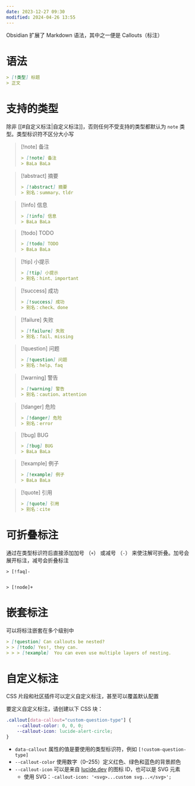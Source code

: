 ```yaml
---
date: 2023-12-27 09:30
modified: 2024-04-26 13:55
---
```


Obsidian 扩展了 Markdown 语法，其中之一便是 Callouts（标注）

# 语法

```markdown
> [!类型] 标题
> 正文
```

# 支持的类型

除非 [[#自定义标注|自定义标注]]，否则任何不受支持的类型都默认为 `note` 类型。类型标识符不区分大小写

> [!note] 备注
> 
> ```markdown
> > [!note] 备注
> > BaLa BaLa
> ```

> [!abstract] 摘要
> 
> ```markdown
> > [!abstract] 摘要
> > 别名：summary、tldr
> ```

> [!info] 信息
> 
> ```markdown
> > [!info] 信息
> > BaLa BaLa
> ```

> [!todo] TODO
> 
> ```markdown
> > [!todo] TODO
> > BaLa BaLa
> ```

> [!tip] 小提示
> 
> ```markdown
> > [!tip] 小提示
> > 别名：hint、important
> ```

> [!success] 成功
> 
> ```markdown
> > [!success] 成功
> > 别名：check、done
> ```

> [!failure] 失败
> 
> ```markdown
> > [!failure] 失败
> > 别名：fail、missing
> ```

> [!question] 问题
> 
> ```markdown
> > [!question] 问题
> > 别名：help、faq
> ```

> [!warning] 警告
> 
> ```markdown
> > [!warning] 警告
> > 别名：caution、attention
> ```

> [!danger] 危险
> 
> ```markdown
> > [!danger] 危险
> > 别名：error
> ```

> [!bug] BUG
> 
> ```markdown
> > [!bug] BUG
> > BaLa BaLa
> ```

> [!example] 例子
> 
> ```markdown
> > [!example] 例子
> > BaLa BaLa
> ```

> [!quote] 引用
> 
> ```markdown
> > [!quote] 引用
> > 别名：cite
> ```

# 可折叠标注

通过在类型标识符后直接添加加号 （`+`） 或减号 （`-`） 来使注解可折叠。加号会展开标注，减号会折叠标注

```
> [!faq]- 


> [!node]+
```

# 嵌套标注

可以将标注嵌套在多个级别中

```markdown
> [!question] Can callouts be nested?
> > [!todo] Yes!, they can.
> > > [!example]  You can even use multiple layers of nesting.
```

# 自定义标注

CSS 片段和社区插件可以定义自定义标注，甚至可以覆盖默认配置

要定义自定义标注，请创建以下 CSS 块：

```css
.callout[data-callout="custom-question-type"] {
    --callout-color: 0, 0, 0;
    --callout-icon: lucide-alert-circle;
}
```

- `data-callout` 属性的值是要使用的类型标识符，例如 `[!custom-question-type]`
- `--callout-color` 使用数字（0–255）定义红色、绿色和蓝色的背景颜色
- `--callout-icon` 可以是来自 [lucide.dev](https://lucide.dev/) 的图标 ID，也可以是 SVG 元素
	- 使用 SVG：`-callout-icon: '<svg>...custom svg...</svg>';`
